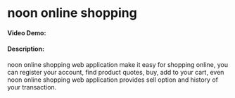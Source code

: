 # noon online shopping
#### Video Demo:  <URL HERE>
#### Description:
noon online shopping web application make it easy for shopping online,
you can register your account, find product quotes, buy, add to your cart,
even noon online shopping web application provides sell option and history of your transaction.

